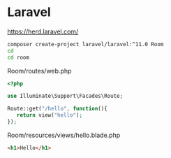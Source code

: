 # Laravel  
https://herd.laravel.com/  

```sh
composer create-project laravel/laravel:^11.0 Room
cd
cd room
```

Room/routes/web.php
```php
<?php

use Illuminate\Support\Facades\Route;

Route::get("/hello", function(){
   return view("hello");
});
```

Room/resources/views/hello.blade.php

```html
<h1>Hello</h1>
```







